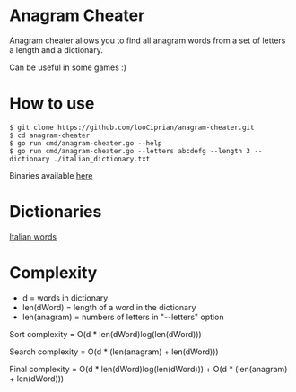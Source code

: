 # Anagram Cheater
Anagram cheater allows you to find all anagram words from a set of letters a length and a dictionary.

Can be useful in some games :)

# How to use

````
$ git clone https://github.com/looCiprian/anagram-cheater.git
$ cd anagram-cheater
$ go run cmd/anagram-cheater.go --help
$ go run cmd/anagram-cheater.go --letters abcdefg --length 3 --dictionary ./italian_dictionary.txt
````
Binaries available [here](https://github.com/looCiprian/anagram-cheater/releases/tag/v1.0)

# Dictionaries
[Italian words](https://github.com/napolux/paroleitaliane/blob/master/paroleitaliane/60000_parole_italiane.txt)

# Complexity
- d = words in dictionary
- len(dWord) = length of a word in the dictionary
- len(anagram) = numbers of letters in  "--letters" option

Sort complexity = O(d * len(dWord)log(len(dWord)))

Search complexity = O(d * (len(anagram) + len(dWord)))

Final complexity = O(d * len(dWord)log(len(dWord))) + O(d * (len(anagram) + len(dWord)))